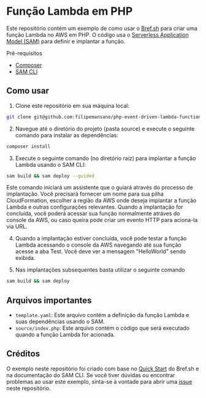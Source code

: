 # Função Lambda em PHP
Este repositório contém um exemplo de como usar o [Bref.sh](https://bref.sh/) para criar uma função Lambda no AWS em PHP. O código usa o [Serverless Application Model (SAM)](https://aws.amazon.com/serverless/sam/) para definir e implantar a função.

Pré-requisitos
* [Composer](https://getcomposer.org/)
* [SAM CLI](https://docs.aws.amazon.com/serverless-application-model/latest/developerguide/serverless-sam-cli-install.html)

## Como usar
1. Clone este repositório em sua máquina local:

```bash
git clone git@github.com:filipemansano/php-event-driven-lambda-function.git
```

2. Navegue até o diretório do projeto (pasta source) e execute o seguinte comando para instalar as dependências:

```bash
composer install
```

3. Execute o seguinte comando (no diretório raiz) para implantar a função Lambda usando o SAM CLI:

```bash
sam build && sam deploy --guided
```

Este comando iniciará um assistente que o guiará através do processo de implantação. Você precisará fornecer um nome para sua pilha CloudFormation, escolher a região da AWS onde deseja implantar a função Lambda e outras configurações relevantes.  Quando a implantação for concluída, você poderá acessar sua função normalmente atráves do console da AWS, ou caso queira pode criar um evento HTTP para aciona-la via URL.

4. Quando a implantação estiver concluída, você pode testar a função Lambda acessando o console da AWS navegando até sua função acesse a aba Test. Você deve ver a mensagem "HelloWorld" sendo exibida.

5. Nas implantações subsequentes basta utilizar o seguinte comando
```bash
sam build && sam deploy
```

## Arquivos importantes
* `template.yaml`: Este arquivo contém a definição da função Lambda e suas dependências usando o SAM.
* `source/index.php`: Este arquivo contém o código que será executado quando a função Lambda for acionada.

## Créditos
O exemplo neste repositório foi criado com base no [Quick Start](https://bref.sh/docs/runtimes/function.html) do Bref.sh e na documentação do SAM CLI. Se você tiver dúvidas ou encontrar problemas ao usar este exemplo, sinta-se à vontade para abrir uma [issue](https://github.com/filipemansano/php-event-driven-lambda-function/issues) neste repositório.